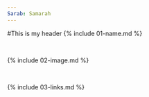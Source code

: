 ```yaml
---
Sarab: Samarah
---
```

#This is my header
{% include 01-name.md %}

<br>

{% include 02-image.md %}

<br>

{% include 03-links.md %}

